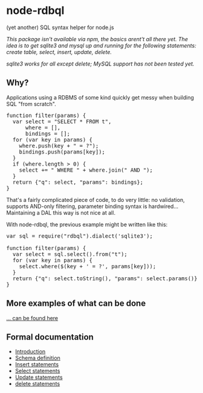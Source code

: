 node-rdbql
============

(yet another) SQL syntax helper for node.js

*This package isn't available via npm, the basics arent't all there yet. The idea is to get sqlite3 and mysql up and running for the following statements: create table, select, insert, update, delete.*

*sqlite3 works for all except delete; MySQL support has not been tested yet.*

## Why?

Applications using a RDBMS of some kind quickly get messy when building SQL "from scratch".

<pre>
function filter(params) {
  var select = "SELECT * FROM t",
      where = [],
      bindings = [];
  for (var key in params) {
    where.push(key + " = ?");
    bindings.push(params[key]);
  }
  if (where.length > 0) {
    select += " WHERE " + where.join(" AND ");
  }
  return {"q": select, "params": bindings};
}
</pre>

That's a fairly complicated piece of code, to do very little: no validation, supports AND-only filtering, parameter binding syntax is hardwired... Maintaining a DAL this way is not nice at all.

With node-rdbql, the previous example might be written like this:

<pre>
var sql = require("rdbql").dialect('sqlite3');

function filter(params) {
  var select = sql.select().from("t");
  for (var key in params) {
    select.where($(key + ' = ?', params[key]));
  }
  return {"q": select.toString(), "params": select.params()};
}
</pre>

## More examples of what can be done

[... can be found here](docs/examples.md)

## Formal documentation

* [Introduction](docs/intro.md)
* [Schema definition](docs/schemadef.md)
* [Insert statements](docs/insert.md)
* [Select statements](docs/select.md)
* [Update statements](docs/update.md)
* [delete statements](docs/delete.md)

